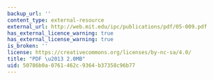 ```yaml
---
backup_url: ''
content_type: external-resource
external_url: http://web.mit.edu/ipc/publications/pdf/05-009.pdf
has_external_licence_warning: true
has_external_license_warning: true
is_broken: ''
license: https://creativecommons.org/licenses/by-nc-sa/4.0/
title: "PDF \u2013 2.0MB"
uid: 50786b0a-0761-462c-9364-b37358c96b77
---
```

